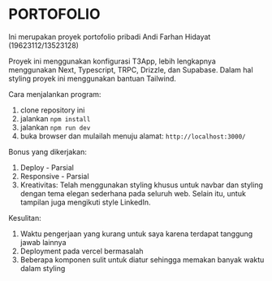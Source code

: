 # PORTOFOLIO
Ini merupakan proyek portofolio pribadi Andi Farhan Hidayat (19623112/13523128)

Proyek ini menggunakan konfigurasi T3App, lebih lengkapnya menggunakan Next, Typescript, TRPC, Drizzle, dan Supabase. Dalam hal styling proyek ini menggunakan bantuan Tailwind.

Cara menjalankan program:
1. clone repository ini
2. jalankan `npm install`
3. jalankan `npm run dev`
4. buka browser dan mulailah menuju alamat: `http://localhost:3000/`

Bonus yang dikerjakan:
1. Deploy - Parsial
2. Responsive - Parsial
3. Kreativitas: Telah menggunakan styling khusus untuk navbar dan styling dengan tema elegan sederhana pada seluruh web. Selain itu, untuk tampilan juga mengikuti style LinkedIn.


Kesulitan:
1. Waktu pengerjaan yang kurang untuk saya karena terdapat tanggung jawab lainnya
2. Deployment pada vercel bermasalah
3. Beberapa komponen sulit untuk diatur sehingga memakan banyak waktu dalam styling